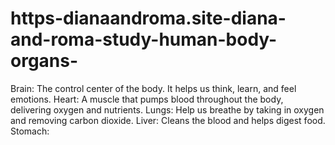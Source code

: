 # https-dianaandroma.site-diana-and-roma-study-human-body-organs-
Brain: The control center of the body. It helps us think, learn, and feel emotions. Heart: A muscle that pumps blood throughout the body, delivering oxygen and nutrients. Lungs: Help us breathe by taking in oxygen and removing carbon dioxide. Liver: Cleans the blood and helps digest food. Stomach:

